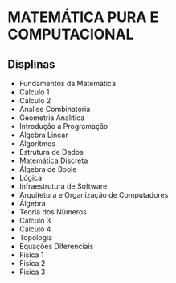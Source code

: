 # MATEMÁTICA PURA E COMPUTACIONAL

## Displinas

* Fundamentos da Matemática
* Cálculo 1
* Cálculo 2
* Analise Combinatória
* Geometria Analítica
* Introdução a Programação
* Álgebra Linear
* Algoritmos
* Estrutura de Dados
* Matemática Discreta
* Álgebra de Boole
* Lógica
* Infraestrutura de Software
* Arquitetura e Organização de Computadores
* Álgebra
* Teoria dos Números
* Cálculo 3
* Cálculo 4
* Topologia
* Equações Diferenciais
* Fisica 1
* Fisica 2
* Fisica 3
